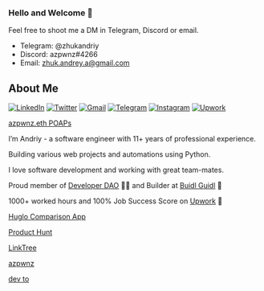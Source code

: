### Hello and Welcome 👋

<!--
**azpwnz/azpwnz** is a ✨ _special_ ✨ repository because its `README.md` (this file) appears on your GitHub profile.

Here are some ideas to get you started:

- 🔭 I’m currently working on ...
- 🌱 I’m currently learning ...
- 👯 I’m looking to collaborate on ...
- 🤔 I’m looking for help with ...
- 💬 Ask me about ...
- 📫 How to reach me: ...
- 😄 Pronouns: ...
- ⚡ Fun fact: ...
-->


Feel free to shoot me a DM in Telegram, Discord or email.

* Telegram: @zhukandriy
* Discord: azpwnz#4266
* Email: zhuk.andrey.a@gmail.com



## About Me

[![LinkedIn](https://img.shields.io/badge/linkedin-%230077B5.svg?style=for-the-badge&logo=linkedin&logoColor=white)](https://www.linkedin.com/in/andriy-zhuk-b5b91258/)
[![Twitter](https://img.shields.io/badge/Twitter-%231DA1F2.svg?style=for-the-badge&logo=Twitter&logoColor=white)](https://twitter.com/azpwnz)
[![Gmail](https://img.shields.io/badge/Gmail-D14836?style=for-the-badge&logo=gmail&logoColor=white)](mailto:zhuk.andrey.a@gmail.com)
[![Telegram](https://img.shields.io/badge/Telegram-2CA5E0?style=for-the-badge&logo=telegram&logoColor=white)](https://t.me/username)
[![Instagram](https://img.shields.io/badge/Instagram-%23E4405F.svg?style=for-the-badge&logo=Instagram&logoColor=white)](https://www.instagram.com/zhukandriy/)
[![Upwork](https://img.shields.io/badge/UpWork-6FDA44?style=for-the-badge&logo=Upwork&logoColor=white)](https://www.upwork.com/freelancers/~01c612f6db06892a56)

[azpwnz.eth POAPs](https://collectors.poap.xyz/scan/azpwnz.eth)


I’m Andriy - a software engineer with 11+ years of professional experience.

Building various web projects and automations using Python.


I love software development and working with great team-mates. 

Proud member of [Developer DAO](https://www.developerdao.com/) 👨‍💻 and Builder at [Buidl Guidl](https://app.buidlguidl.com/builders/0xB92b820C20c2F24927848f3BcB2F67f2a3AeCc74) 🏰

1000+ worked hours and 100% Job Success Score on [Upwork](https://www.upwork.com/freelancers/~01c612f6db06892a56) 💚

[Huglo Comparison App](https://app.huglo.com.au/)

[Product Hunt](https://www.producthunt.com/products/huglo-comparison-app)

[LinkTree](https://linktr.ee/azpwnz)

[azpwnz](https://read.cv/azpwnz)

[dev to](https://dev.to/azpwnz)

